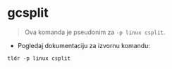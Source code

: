 # gcsplit

> Ova komanda je pseudonim za `-p linux csplit`.

- Pogledaj dokumentaciju za izvornu komandu:

`tldr -p linux csplit`
